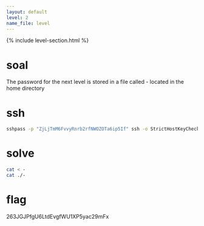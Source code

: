 ```yaml
---
layout: default
level: 2
name_file: level
---
```


{% include level-section.html %}

# soal
The password for the next level is stored in a file called - located in the home directory

# ssh
```bash
sshpass -p "ZjLjTmM6FvvyRnrb2rfNWOZOTa6ip5If" ssh -o StrictHostKeyChecking=no bandit1@bandit.labs.overthewire.org -p 2220
```

# solve
```bash
cat < -
cat ./-
```

# flag
263JGJPfgU6LtdEvgfWU1XP5yac29mFx